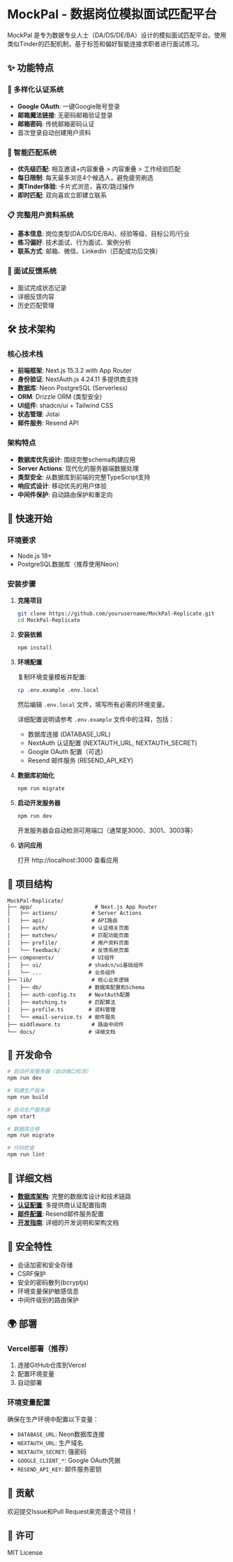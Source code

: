# MockPal - 数据岗位模拟面试匹配平台

MockPal 是专为数据专业人士（DA/DS/DE/BA）设计的模拟面试匹配平台。使用类似Tinder的匹配机制，基于标签和偏好智能连接求职者进行面试练习。

## ✨ 功能特点

### 🔐 多样化认证系统
- **Google OAuth**: 一键Google账号登录
- **邮箱魔法链接**: 无密码邮箱验证登录  
- **邮箱密码**: 传统邮箱密码认证
- 首次登录自动创建用户资料

### 🎯 智能匹配系统
- **优先级匹配**: 相互邀请+内容重叠 > 内容重叠 > 工作经验匹配
- **每日限制**: 每天最多浏览4个候选人，避免疲劳刷选
- **类Tinder体验**: 卡片式浏览，喜欢/跳过操作
- **即时匹配**: 双向喜欢立即建立联系

### 📋 完整用户资料系统
- **基本信息**: 岗位类型(DA/DS/DE/BA)、经验等级、目标公司/行业
- **练习偏好**: 技术面试、行为面试、案例分析
- **联系方式**: 邮箱、微信、LinkedIn（匹配成功后交换）

### 💬 面试反馈系统
- 面试完成状态记录
- 详细反馈内容
- 历史匹配管理

## 🛠️ 技术架构

### 核心技术栈
- **前端框架**: Next.js 15.3.2 with App Router
- **身份验证**: NextAuth.js 4.24.11 多提供商支持
- **数据库**: Neon PostgreSQL (Serverless)
- **ORM**: Drizzle ORM (类型安全)
- **UI组件**: shadcn/ui + Tailwind CSS
- **状态管理**: Jotai
- **邮件服务**: Resend API

### 架构特点
- **数据库优先设计**: 围绕完整schema构建应用
- **Server Actions**: 现代化的服务器端数据处理
- **类型安全**: 从数据库到前端的完整TypeScript支持
- **响应式设计**: 移动优先的用户体验
- **中间件保护**: 自动路由保护和重定向

## 🚀 快速开始

### 环境要求
- Node.js 18+
- PostgreSQL数据库（推荐使用Neon）

### 安装步骤

1. **克隆项目**
   ```bash
   git clone https://github.com/yourusername/MockPal-Replicate.git
   cd MockPal-Replicate
   ```

2. **安装依赖**
   ```bash
   npm install
   ```

3. **环境配置**
   
   复制环境变量模板并配置:
   ```bash
   cp .env.example .env.local
   ```
   
   然后编辑 `.env.local` 文件，填写所有必需的环境变量。
   
   详细配置说明请参考 `.env.example` 文件中的注释，包括：
   - 数据库连接 (DATABASE_URL)
   - NextAuth 认证配置 (NEXTAUTH_URL, NEXTAUTH_SECRET)
   - Google OAuth 配置（可选）
   - Resend 邮件服务 (RESEND_API_KEY)

4. **数据库初始化**
   ```bash
   npm run migrate
   ```

5. **启动开发服务器**
   ```bash
   npm run dev
   ```
   
   开发服务器会自动检测可用端口（通常是3000、3001、3003等）

6. **访问应用**
   
   打开 http://localhost:3000 查看应用

## 📁 项目结构

```
MockPal-Replicate/
├── app/                    # Next.js App Router
│   ├── actions/           # Server Actions
│   ├── api/               # API路由
│   ├── auth/              # 认证相关页面
│   ├── matches/           # 匹配功能页面
│   ├── profile/           # 用户资料页面
│   └── feedback/          # 反馈系统页面
├── components/            # UI组件
│   ├── ui/               # shadcn/ui基础组件
│   └── ...               # 业务组件
├── lib/                   # 核心业务逻辑
│   ├── db/               # 数据库配置和Schema
│   ├── auth-config.ts    # NextAuth配置
│   ├── matching.ts       # 匹配算法
│   ├── profile.ts        # 资料管理
│   └── email-service.ts  # 邮件服务
├── middleware.ts          # 路由中间件
└── docs/                 # 详细文档
```

## 🔧 开发命令

```bash
# 启动开发服务器（自动端口检测）
npm run dev

# 构建生产版本  
npm run build

# 启动生产服务器
npm start

# 数据库迁移
npm run migrate

# 代码检查
npm run lint
```

## 📖 详细文档

- **[数据库架构](./DATABASE_ARCHITECTURE.md)**: 完整的数据库设计和技术链路
- **[认证配置](./AUTH_SETUP.md)**: 多提供商认证配置指南
- **[邮件配置](./EMAIL_SETUP.md)**: Resend邮件服务配置
- **[开发指南](./CLAUDE.md)**: 详细的开发说明和架构文档

## 🔐 安全特性

- 会话加密和安全存储
- CSRF保护
- 安全的密码散列(bcryptjs)
- 环境变量保护敏感信息
- 中间件级别的路由保护

## 🌍 部署

### Vercel部署（推荐）

1. 连接GitHub仓库到Vercel
2. 配置环境变量
3. 自动部署

### 环境变量配置
确保在生产环境中配置以下变量：
- `DATABASE_URL`: Neon数据库连接
- `NEXTAUTH_URL`: 生产域名  
- `NEXTAUTH_SECRET`: 强密码
- `GOOGLE_CLIENT_*`: Google OAuth凭据
- `RESEND_API_KEY`: 邮件服务密钥

## 🤝 贡献

欢迎提交Issue和Pull Request来完善这个项目！

## 📄 许可

MIT License